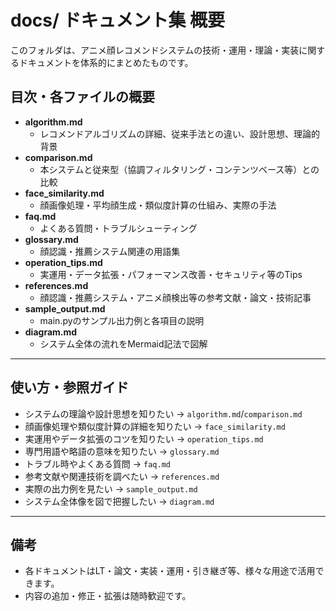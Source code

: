 # docs/ ドキュメント集 概要

このフォルダは、アニメ顔レコメンドシステムの技術・運用・理論・実装に関するドキュメントを体系的にまとめたものです。

## 目次・各ファイルの概要

- **algorithm.md**
  - レコメンドアルゴリズムの詳細、従来手法との違い、設計思想、理論的背景
- **comparison.md**
  - 本システムと従来型（協調フィルタリング・コンテンツベース等）との比較
- **face_similarity.md**
  - 顔画像処理・平均顔生成・類似度計算の仕組み、実際の手法
- **faq.md**
  - よくある質問・トラブルシューティング
- **glossary.md**
  - 顔認識・推薦システム関連の用語集
- **operation_tips.md**
  - 実運用・データ拡張・パフォーマンス改善・セキュリティ等のTips
- **references.md**
  - 顔認識・推薦システム・アニメ顔検出等の参考文献・論文・技術記事
- **sample_output.md**
  - main.pyのサンプル出力例と各項目の説明
- **diagram.md**
  - システム全体の流れをMermaid記法で図解

---

## 使い方・参照ガイド
- システムの理論や設計思想を知りたい → `algorithm.md`/`comparison.md`
- 顔画像処理や類似度計算の詳細を知りたい → `face_similarity.md`
- 実運用やデータ拡張のコツを知りたい → `operation_tips.md`
- 専門用語や略語の意味を知りたい → `glossary.md`
- トラブル時やよくある質問 → `faq.md`
- 参考文献や関連技術を調べたい → `references.md`
- 実際の出力例を見たい → `sample_output.md`
- システム全体像を図で把握したい → `diagram.md`

---

## 備考
- 各ドキュメントはLT・論文・実装・運用・引き継ぎ等、様々な用途で活用できます。
- 内容の追加・修正・拡張は随時歓迎です。 